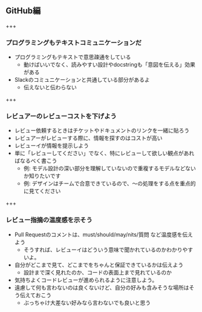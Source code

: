 ## GitHub編

+++

### プログラミングもテキストコミュニケーションだ

* プログラミングもテキストで意思疎通をしている
    * 動けばいいでなく、読みやすい設計やdocstringも「意図を伝える」効果がある
* Slackのコミュニケーションと共通している部分があるよ
    * 伝えないと伝わらない

+++

### レビュアーのレビューコストを下げよう

* レビュー依頼するときはチケットやドキュメントのリンクを一緒に貼ろう
* レビュアーがレビューする際に、情報を探すのはコストが高い
* レビューイが情報を提示しよう
* 単に「レビューしてください」でなく、特にレビューして欲しい観点があればなるべく書こう
    * 例: モデル設計の深い部分を理解していないので重複するモデルなどないか知りたいです
    * 例: デザインはチームで合意できているので、〜の処理をする点を重点的に見てください

+++

### レビュー指摘の温度感を示そう


* Pull Requestのコメントは、must/should/may/nits/質問 など温度感を伝えよう
    * そうすれば、レビューイはどういう意味で聞かれているのかわかりやすいよ。
* 自分がどこまで見て、どこまでをちゃんと保証できているかは伝えよう
    * 設計まで深く見れたのか、コードの表面上まで見れているのか
* 気持ちよくコードレビューが進められるように注意しよう。
* 遠慮して何も言わないのは良くないけど、自分の好みも含みそうな場所はそう伝えておこう
    * ぶっちゃけ大差ない好みなら言わないでも良いと思う
